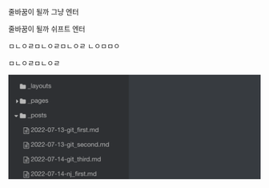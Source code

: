 줄바꿈이 될까 그냥 엔터

줄바꿈이 될까 쉬프트
엔터



ㅁㄴㅇㄹㅁㄴㅇㄹㅁㄴㅇㄹ
ㄴㅇㅁㅁㅇ

ㅁㄴㅇㄹㅁㄴㅇㄹ

![123123](../_images/2022-07-15-react_second/123123.png)
